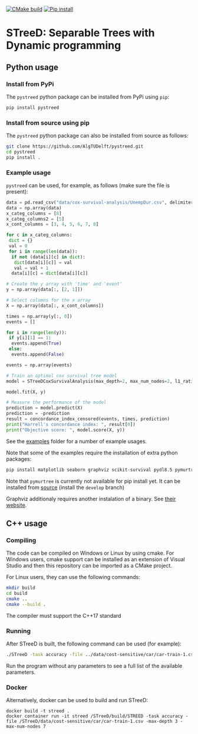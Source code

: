 [![CMake build](https://github.com/algtudelft/pystreed/actions/workflows/cmake.yml/badge.svg)](https://github.com/algtudelft/pystreed/actions/workflows/cmake.yml)
[![Pip install](https://github.com/algtudelft/pystreed/actions/workflows/pip.yml/badge.svg)](https://github.com/algtudelft/pystreed/actions/workflows/pip.yml)

# STreeD: Separable Trees with Dynamic programming

## Python usage

### Install from PyPi
The `pystreed` python package can be installed from PyPi using `pip`:

```sh
pip install pystreed
```

### Install from source using pip
The `pystreed` python package can also be installed from source as follows:

```sh
git clone https://github.com/AlgTUDelft/pystreed.git
cd pystreed
pip install . 
```

### Example usage
`pystreed` can be used, for example, as follows (make sure the file is present):

```python
data = pd.read_csv("data/cox-survival-analysis/UnempDur.csv", delimiter=",").fillna(0)
data = np.array(data)
x_categ_columns = [8]
x_categ_columns2 = [5]
x_cont_columns = [3, 4, 5, 6, 7, 8]

for c in x_categ_columns:
 dict = {}
 val = 0
 for i in range(len(data)):
  if not (data[i][c] in dict):
   dict[data[i][c]] = val
   val = val + 1
  data[i][c] = dict[data[i][c]]

# Create the y array with 'time' and 'event'
y = np.array(data[:, [2, 1]])

# Select columns for the x array
X = np.array(data[:, x_cont_columns])

times = np.array(y[:, 0])
events = []

for i in range(len(y)):
 if y[i][1] == 1:
  events.append(True)
 else:
  events.append(False)

events = np.array(events)

# Train an optimal cox survival tree model
model = STreeDCoxSurvivalAnalysis(max_depth=2, max_num_nodes=2, l1_ratio=0.4, hyper_tune=True)

model.fit(X, y)

# Measure the performance of the model
prediction = model.predict(X)
prediction = -prediction
result = concordance_index_censored(events, times, prediction)
print("Harrell's concordance index: ", result[0])
print("Objective score: ", model.score(X, y))

```


See the [examples](examples) folder for a number of example usages.

Note that some of the examples require the installation of extra python packages:

```sh
pip install matplotlib seaborn graphviz scikit-survival pydl8.5 pymurtree
```

Note that `pymurtree` is currently not available for pip install yet. It can be installed from [source](https://github.com/MurTree/pymurtree/) (install the `develop` branch)

Graphviz additionaly requires another instalation of a binary. See [their website](https://graphviz.org/download/).

## C++ usage

### Compiling
The code can be compiled on Windows or Linux by using cmake. For Windows users, cmake support can be installed as an extension of Visual Studio and then this repository can be imported as a CMake project.

For Linux users, they can use the following commands:

```sh
mkdir build
cd build
cmake ..
cmake --build .
```
The compiler must support the C++17 standard

### Running
After STreeD is built, the following command can be used (for example):
```sh
./STreeD -task accuracy -file ../data/cost-sensitive/car/car-train-1.csv -max-depth 3 -max-num-nodes 7
```

Run the program without any parameters to see a full list of the available parameters.

### Docker
Alternatively, docker can be used to build and run STreeD:
```
docker build -t streed .
docker container run -it streed /STreeD/build/STREED -task accuracy -file /STreeD/data/cost-sensitive/car/car-train-1.csv -max-depth 3 -max-num-nodes 7
```
